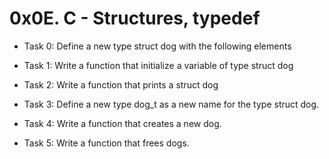 # 0x0E. C - Structures, typedef

- Task 0:
Define a new type struct dog with the following elements

- Task 1:
Write a function that initialize a variable of type struct dog

- Task 2:
Write a function that prints a struct dog

- Task 3:
Define a new type dog_t as a new name for the type struct dog.

- Task 4:
Write a function that creates a new dog.

- Task 5:
Write a function that frees dogs.
